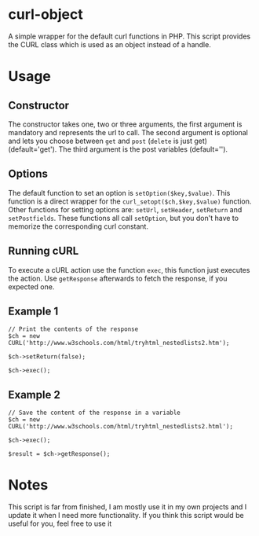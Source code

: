 curl-object
===========

A simple wrapper for the default curl functions in PHP. This script provides the CURL class which is used as an object instead of a handle.

# Usage

## Constructor

The constructor takes one, two or three arguments, the first argument is mandatory and represents the url to call. The second argument is optional and lets you choose between `get` and `post` (`delete` is just get) (default='get'). The third argument is the post variables (default='').

## Options

The default function to set an option is `setOption($key,$value)`. This function is a direct wrapper for the `curl_setopt($ch,$key,$value)` function. Other functions for setting options are: `setUrl`, `setHeader`, `setReturn` and `setPostfields`. These functions all call `setOption`, but you don't have to memorize the corresponding curl constant.

## Running cURL

To execute a cURL action use the function `exec`, this function just executes the action. Use `getResponse` afterwards to fetch the response, if you expected one.

## Example 1

    // Print the contents of the response
    $ch = new CURL('http://www.w3schools.com/html/tryhtml_nestedlists2.htm');
    
    $ch->setReturn(false);
    
    $ch->exec();

## Example 2

    // Save the content of the response in a variable
    $ch = new CURL('http://www.w3schools.com/html/tryhtml_nestedlists2.html');

    $ch->exec();

    $result = $ch->getResponse();

# Notes

This script is far from finished, I am mostly use it in my own projects and I update it when I need more functionality. If you think this script would be useful for you, feel free to use it